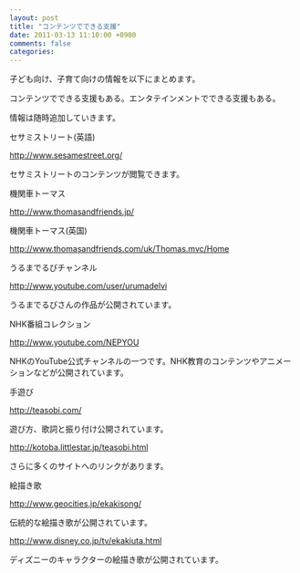 ```yaml
---
layout: post
title: "コンテンツでできる支援"
date: 2011-03-13 11:10:00 +0900
comments: false
categories: 
---
```

子ども向け、子育て向けの情報を以下にまとめます。

コンテンツでできる支援もある。エンタテインメントでできる支援もある。

情報は随時追加していきます。

セサミストリート(英語)

<http://www.sesamestreet.org/>

セサミストリートのコンテンツが閲覧できます。

機関車トーマス

<http://www.thomasandfriends.jp/>

機関車トーマス(英国)

<http://www.thomasandfriends.com/uk/Thomas.mvc/Home>

うるまでるびチャンネル

<http://www.youtube.com/user/urumadelvi>

うるまでるびさんの作品が公開されています。

NHK番組コレクション

<http://www.youtube.com/NEPYOU>

NHKのYouTube公式チャンネルの一つです。NHK教育のコンテンツやアニメーションなどが公開されています。

手遊び

<http://teasobi.com/>

遊び方、歌詞と振り付け公開されています。

<http://kotoba.littlestar.jp/teasobi.html>

さらに多くのサイトへのリンクがあります。

絵描き歌

<http://www.geocities.jp/ekakisong/>

伝統的な絵描き歌が公開されています。

<http://www.disney.co.jp/tv/ekakiuta.html>

ディズニーのキャラクターの絵描き歌が公開されています。

